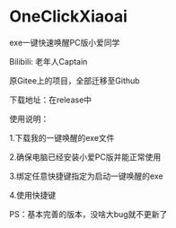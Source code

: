 # OneClickXiaoai
exe一键快速唤醒PC版小爱同学

Bilibili: 老年人Captain

原Gitee上的项目，全部迁移至Github


下载地址：在release中

使用说明：

1.下载我的一键唤醒的exe文件

2.确保电脑已经安装小爱PC版并能正常使用

3.绑定任意快捷键指定为启动一键唤醒的exe

4.使用快捷键

PS：基本完善的版本，没啥大bug就不更新了

